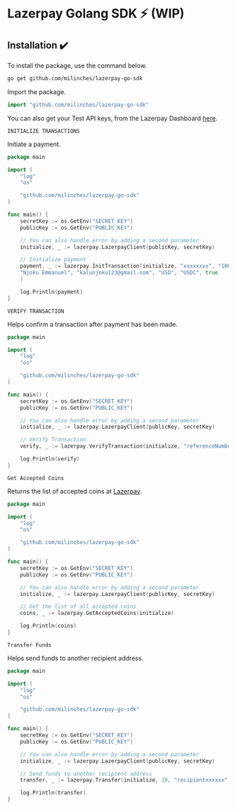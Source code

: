 # Lazerpay Golang SDK ⚡ (WIP)

## Installation ✔️
To install the package, use the command below.

```sh
go get github.com/milinches/lazerpay-go-sdk
```

Import the package.

```go
import "github.com/milinches/lazerpay-go-sdk"
```

You can also get your Test API keys, from the Lazerpay Dashboard [here](https://dashboard.lazerpay.finance/).

`INITIALIZE TRANSACTIONS`

Initiate a payment.

```go
package main

import (
    "log"
    "os"

    "github.com/milinches/lazerpay-go-sdk"
)

func main() {
    secretKey := os.GetEnv("SECRET_KEY")
    publicKey := os.GetEnv("PUBLIC_KEY")

    // You can also handle error by adding a second parameter
    initialize, _ := lazerpay.LazerpayClient(publicKey, secretKey)

    // Initialize payment
    payment, _ := lazerpay.InitTransaction(initialize, "xxxxxxxx", "100", 
    "Njoku Emmanuel", "kalunjoku123@gmail.com", "USD", "USDC", true
    )

    log.Println(payment)
}
```

`VERIFY TRANSACTION`

Helps confirm a transaction after payment has been made.

```go
package main

import (
    "log"
    "os"

    "github.com/milinches/lazerpay-go-sdk"
)

func main() {
    secretKey := os.GetEnv("SECRET_KEY")
    publicKey := os.GetEnv("PUBLIC_KEY")

    // You can also handle error by adding a second parameter
    initialize, _ := lazerpay.LazerpayClient(publicKey, secretKey)

    // Verify Transaction
    verify, _ := lazerpay.VerifyTransaction(initialize, "referenceNumberxxxxx")

    log.Println(verify)
}
```

`Get Accepted Coins`

Returns the list of accepted coins at [Lazerpay](https://www.lazerpay.finance/).

```go
package main

import (
    "log"
    "os"

    "github.com/milinches/lazerpay-go-sdk"
)

func main() {
    secretKey := os.GetEnv("SECRET_KEY")
    publicKey := os.GetEnv("PUBLIC_KEY")

    // You can also handle error by adding a second parameter
    initialize, _ := lazerpay.LazerpayClient(publicKey, secretKey)

    // Get the list of all accepted coins
    coins, _ := lazerpay.GetAcceptedCoins(initialize)

    log.Println(coins)
}
```

`Transfer Funds`

Helps send funds to another recipient address.

```go
package main

import (
    "log"
    "os"

    "github.com/milinches/lazerpay-go-sdk"
)

func main() {
    secretKey := os.GetEnv("SECRET_KEY")
    publicKey := os.GetEnv("PUBLIC_KEY")

    // You can also handle error by adding a second parameter
    initialize, _ := lazerpay.LazerpayClient(publicKey, secretKey)

    // Send funds to another recipient address
    transfer, _ := lazerpay.Transfer(initialize, 10, "recipientxxxxxx", "USDC", "Binance Smart Chain")

    log.Println(transfer)
}
```
